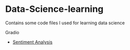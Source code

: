 # Data-Science-learning
Contains some code files I used for learning data science

Gradio
* [Sentiment Analysis](https://huggingface.co/spaces/hugayo/gradio-sentiment-analysis)
